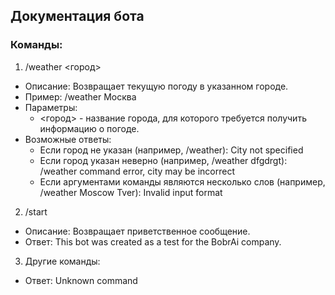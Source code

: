 ## Документация бота

### Команды:

1. /weather <город>

* Описание: Возвращает текущую погоду в указанном городе.
* Пример: /weather Москва
* Параметры:
    * <город> - название города, для которого требуется получить информацию о погоде.
* Возможные ответы:
    * Если город не указан (например, /weather): City not specified
    * Если город указан неверно (например, /weather dfgdrgt): /weather command error, city may be incorrect
    * Если аргументами команды являются несколько слов (например, /weather Moscow Tver): Invalid input format

2. /start

* Описание: Возвращает приветственное сообщение.
* Ответ: This bot was created as a test for the BobrAi company.

3. Другие команды:

* Ответ: Unknown command
